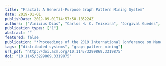```yaml
---
title: "Fractal: A General-Purpose Graph Pattern Mining System"
date: 2019-01-01
publishDate: 2019-09-01T14:57:50.186224Z
authors: ["Vinicius Dias", "Carlos H. C. Teixeira", "Dorgival Guedes", "Wagner Meira Jr.", "Srinivasan Parthasarathy"]
publication_types: ["1"]
abstract: ""
featured: false
publication: "*Proceedings of the 2019 International Conference on Management of Data*"
tags: ["distributed systems", "graph pattern mining"]
url_pdf: "http://doi.acm.org/10.1145/3299869.3319875"
doi: "10.1145/3299869.3319875"
---
```



